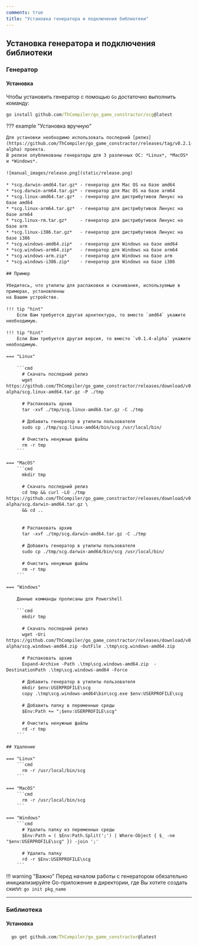 ```yaml
---
comments: true
title: "Установка генератора и подключения библиотеки"
---
```


## Установка генератора и подключения библиотеки

### Генератор

#### Установка

Чтобы установить генератор с помощью `Go` достаточно выполнить команду:
```cmd
go install github.com/ThCompiler/go_game_constractor/scg@latest
```

??? example "Установка вручную"

    Для установки необходимо использовать последний [релиз](https://github.com/ThCompiler/go_game_constractor/releases/tag/v0.2.1-alpha) проекта.
    В релизе опубликованы генераторы для 3 различных ОС: *Linux*, *MacOS* и *Windows*.

    ![manual_images/release.png](static/release.png)

    * *scg.darwin-amd64.tar.gz* - генератор для Mac OS на базе amd64
    * *scg.darwin-arm64.tar.gz* - генератор для Mac OS на базе arm64
    * *scg.linux-amd64.tar.gz*  - генератор для дистрибутивов Линукс на базе amd64
    * *scg.linux-arm64.tar.gz*  - генератор для дистрибутивов Линукс на базе arm64
    * *scg.linux-rm.tar.gz*     - генератор для дистрибутивов Линукс на базе arm
    * *scg.linux-i386.tar.gz*   - генератор для дистрибутивов Линукс на базе i386
    * *scg.windows-amd64.zip*   - генератор для Windows на базе amd64
    * *scg.windows-arm64.zip*   - генератор для Windows на базе arm64
    * *scg.windows-arm.zip*     - генератор для Windows на базе arm
    * *scg.windows-i386.zip*    - генератор для Windows на базе i386

    ## Пример

    Убедитесь, что утилиты для распаковки и скачивания, используемые в примерах, установленны
    на Вашем устройстве.
    
    !!! tip "hint"
        Если Вам требуется другая архитектура, то вместо `amd64` укажите необходимую.
    
    !!! tip "hint"
        Если Вам требуется другая версия, то вместо `v0.1.4-alpha` укажите необходимую.

    === "Linux"

        ```cmd
          # Скачать последний релиз
          wget https://github.com/ThCompiler/go_game_constractor/releases/download/v0.2.1-alpha/scg.linux-amd64.tar.gz -P ./tmp
          
          # Распаковать архив
          tar -xvf ./tmp/scg.linux-amd64.tar.gz -C ./tmp
          
          # Добавить генератор в утилиты пользователя
          sudo cp ./tmp/scg.linux-amd64/bin/scg /usr/local/bin/
          
          # Очистить ненужные файлы
          rm -r tmp
        ```
    
    === "MacOS"
        ```cmd
          mkdir tmp
          
          # Скачать последний релиз
          cd tmp && curl -LO ./tmp https://github.com/ThCompiler/go_game_constractor/releases/download/v0.2.1-alpha/scg.darwin-amd64.tar.gz \
          && cd ..
        
          
          # Распаковать архив
          tar -xvf ./tmp/scg.darwin-amd64.tar.gz -C ./tmp
          
          # Добавить генератор в утилиты пользователя
          sudo cp ./tmp/scg.darwin-amd64/bin/scg /usr/local/bin/
          
          # Очистить ненужные файлы
          rm -r tmp
        ```

    === "Windows"
    
        Данные комманды прописаны для Powershell
        
        ```cmd
          mkdir tmp
          
          # Скачать последний релиз
          wget -Uri https://github.com/ThCompiler/go_game_constractor/releases/download/v0.2.1-alpha/scg.windows-amd64.zip -OutFile .\tmp\scg.windows-amd64.zip
          
          # Распаковать архив
          Expand-Archive -Path .\tmp\scg.windows-amd64.zip  -DestinationPath .\tmp\scg.windows-amd64 -Force
          
          # Добавить генератор в утилиты пользователя
          mkdir $env:USERPROFILE\scg
          copy .\tmp\scg.windows-amd64\bin\scg.exe $env:USERPROFILE\scg
          
          # Добавить папку в переменные среды
          $Env:Path += ";$env:USERPROFILE\scg"
          
          # Очистить ненужные файлы
          rd -r tmp
        ```
    
    ## Удаление
    
    === "Linux"
        ```cmd  
          rm -r /usr/local/bin/scg
        ```
    
    === "MacOS"
        ```cmd
          rm -r /usr/local/bin/scg
        ```
    
    === "Windows"
        ```cmd
          # Удалить папку из переменных среды
          $Env:Path = ( $Env:Path.Split(';') | Where-Object { $_ -ne "$env:USERPROFILE\scg" }) -join ';'
          
          # Удалить папку
          rd -r $Env:USERPROFILE\scg
        ```

!!! warning "Важно"
    Перед началом работы с генератором обязательно инициализируйте Go-приложение в директории, где Вы хотите создать скилл:
    `go init pkg_name`


------------------------------------------------------------

### Библиотека

#### Установка
```cmd
  go get github.com/ThCompiler/go_game_constractor@latest
```
